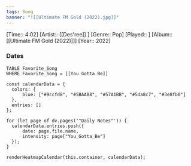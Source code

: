 ```yaml
---
tags: Song  
banner: "![[Ultimate FM Gold (2022).jpg]]"
---
```

[Time:: 4:02]
[Artist:: [[Des'ree]] ]
[Genre:: Pop]
[Played:: ]
[Album:: [[Ultimate FM Gold (2022)]]]
[Year:: 2022]
### Dates
````dataview
TABLE Favorite_Song
WHERE Favorite_Song = [[You Gotta Be]]
````
  ```dataviewjs
const calendarData = { 
	colors: { 
		blue: ["#9ccfd8", "#5BAAB8", "#57A1BB", "#5da8c7", "#3e8fb0"] 
	}, 
	entries: [] 
}; 

for (let page of dv.pages('"Daily Notes"')) { 
	calendarData.entries.push({ 
		date: page.file.name, 
		intensity: page["You_Gotta_Be"]
	}); 
} 

renderHeatmapCalendar(this.container, calendarData);
```
